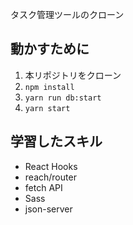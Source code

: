 タスク管理ツールのクローン

## 動かすために
1. 本リポジトリをクローン
2. `npm install`
3. `yarn run db:start`
4. `yarn start`

## 学習したスキル
- React Hooks
- reach/router
- fetch API
- Sass
- json-server


